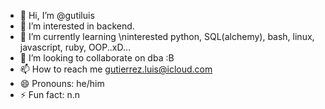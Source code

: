 - 👋 Hi, I’m @gutiluis
- 👀 I’m interested in backend.
- 🌱 I’m currently learning \ninterested python, SQL(alchemy), bash, linux, javascript, ruby, OOP..xD...
- 💞️ I’m looking to collaborate on dba :B
- 📫 How to reach me gutierrez.luis@icloud.com
- 😄 Pronouns: he/him
- ⚡ Fun fact: n.n

<!---
gutiluis/gutiluis is a ✨ special ✨ repository because its `README.md` (this file) appears on your GitHub profile.
You can click the Preview link to take a look at your changes.
--->
